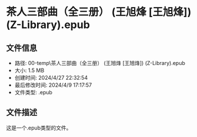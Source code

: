 ﻿# 茶人三部曲（全三册） (王旭烽 [王旭烽]) (Z-Library).epub

## 文件信息
- 路径: 00-temp\茶人三部曲（全三册） (王旭烽 [王旭烽]) (Z-Library).epub
- 大小: 1.5 MB
- 创建时间: 2024/4/27 22:32:54
- 最后修改时间: 2024/4/9 17:17:57
- 文件类型: .epub

## 文件描述
这是一个.epub类型的文件。

